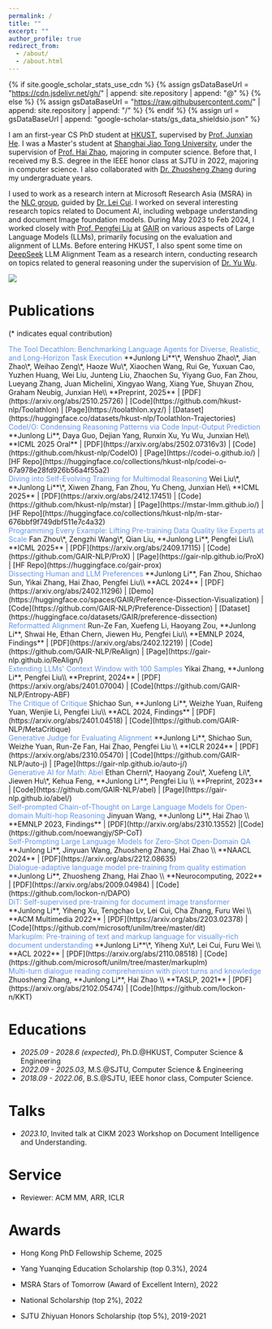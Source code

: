 ```yaml
---
permalink: /
title: ""
excerpt: ""
author_profile: true
redirect_from: 
  - /about/
  - /about.html
---
```


{% if site.google_scholar_stats_use_cdn %}
{% assign gsDataBaseUrl = "https://cdn.jsdelivr.net/gh/" | append: site.repository | append: "@" %}
{% else %}
{% assign gsDataBaseUrl = "https://raw.githubusercontent.com/" | append: site.repository | append: "/" %}
{% endif %}
{% assign url = gsDataBaseUrl | append: "google-scholar-stats/gs_data_shieldsio.json" %}

<span class='anchor' id='about-me'></span>

I am an first-year CS PhD student at [HKUST](https://hkust.edu.hk/), supervised by [Prof. Junxian He](https://jxhe.github.io/). I was a Master's student at [Shanghai Jiao Tong University](https://en.sjtu.edu.cn/), under the supervision of [Prof. Hai Zhao](https://bcmi.sjtu.edu.cn/home/zhaohai/), majoring in computer science. Before that, I received my B.S. degree in the IEEE honor class at SJTU in 2022, majoring in computer science. I also collaborated with [Dr. Zhuosheng Zhang](https://bcmi.sjtu.edu.cn/~zhangzs/) during my undergraduate years.

I used to work as a research intern at Microsoft Research Asia (MSRA) in the [NLC group](https://www.microsoft.com/en-us/research/group/natural-language-computing/), guided by [Dr. Lei Cui](https://www.microsoft.com/en-us/research/people/lecu/). I worked on several interesting research topics related to Document AI, including webpage understanding and document Image foundation models. During May 2023 to Feb 2024, I worked closely with [Prof. Pengfei Liu](http://pfliu.com/) at [GAIR](https://plms.ai/) on various aspects of Large Language Models (LLMs), primarily focusing on the evaluation and alignment of LLMs. Before entering HKUST, I also spent some time on [DeepSeek](https://www.deepseek.com/) LLM Alignment Team as a research intern, conducting research on topics related to general reasoning under the supervision of [Dr. Yu Wu](https://sites.google.com/view/wuyu/home).

<a href='https://scholar.google.com/citations?user=UX7TpSYAAAAJ&hl=en'><img src="https://img.shields.io/endpoint?url={{ url | url_encode }}&logo=Google%20Scholar&labelColor=f6f6f6&color=9cf&style=flat&label=citations"></a>

# Publications

(* indicates equal contribution)

<div class='paper-box-text' markdown="1">
<font color="CornFlowerBlue">The Tool Decathlon: Benchmarking Language Agents for Diverse, Realistic, and Long-Horizon Task Execution
</font>
**Junlong Li**\*, Wenshuo Zhao\*, Jian Zhao\*, Weihao Zeng\*, Haoze Wu\*, Xiaochen Wang, Rui Ge, Yuxuan Cao, Yuzhen Huang, Wei Liu, Junteng Liu, Zhaochen Su, Yiyang Guo, Fan Zhou, Lueyang Zhang, Juan Michelini, Xingyao Wang, Xiang Yue, Shuyan Zhou, Graham Neubig, Junxian He\\
**Preprint, 2025** |  [PDF](https://arxiv.org/abs/2510.25726) | [Code](https://github.com/hkust-nlp/Toolathlon) | [Page](https://toolathlon.xyz/) | [Dataset](https://huggingface.co/datasets/hkust-nlp/Toolathlon-Trajectories)
</div>

<div class='paper-box-text' markdown="1">
<font color="CornFlowerBlue">CodeI/O: Condensing Reasoning Patterns via Code Input-Output Prediction
</font>
**Junlong Li**, Daya Guo, Dejian Yang, Runxin Xu, Yu Wu, Junxian He\\
**ICML 2025 Oral** |  [PDF](https://arxiv.org/abs/2502.07316v3) | [Code](https://github.com/hkust-nlp/CodeIO) | [Page](https://codei-o.github.io/) | [HF Repo](https://huggingface.co/collections/hkust-nlp/codei-o-67a978e28fd926b56a4f55a2)
</div>

<div class='paper-box-text' markdown="1">
<font color="CornFlowerBlue">Diving into Self-Evolving Training for Multimodal Reasoning
</font>
Wei Liu\*, **Junlong Li**\*, Xiwen Zhang, Fan Zhou, Yu Cheng, Junxian He\\
**ICML 2025** |  [PDF](https://arxiv.org/abs/2412.17451) | [Code](https://github.com/hkust-nlp/mstar) | [Page](https://mstar-lmm.github.io/) | [HF Repo](https://huggingface.co/collections/hkust-nlp/m-star-676bbf9f749dbf511e7c4a32)
</div>

<div class='paper-box-text' markdown="1">
<font color="CornFlowerBlue">Programming Every Example: Lifting Pre-training Data Quality like Experts at Scale
</font>
Fan Zhou\*, Zengzhi Wang\*, Qian Liu, **Junlong Li**, Pengfei Liu\\
**ICML 2025** |  [PDF](https://arxiv.org/abs/2409.17115) | [Code](https://github.com/GAIR-NLP/ProX) | [Page](https://gair-nlp.github.io/ProX) | [HF Repo](https://huggingface.co/gair-prox)
</div>

<div class='paper-box-text' markdown="1">
<font color="CornFlowerBlue">Dissecting Human and LLM Preferences
</font>
**Junlong Li**, Fan Zhou, Shichao Sun, Yikai Zhang, Hai Zhao, Pengfei Liu\\
**ACL 2024** |  [PDF](https://arxiv.org/abs/2402.11296) | [Demo](https://huggingface.co/spaces/GAIR/Preference-Dissection-Visualization) | [Code](https://github.com/GAIR-NLP/Preference-Dissection) | [Dataset](https://huggingface.co/datasets/GAIR/preference-dissection)
</div>

<div class='paper-box-text' markdown="1">
<font color="CornFlowerBlue">Reformatted Alignment
</font>
Run-Ze Fan, Xuefeng Li, Haoyang Zou, **Junlong Li**, Shwai He, Ethan Chern, Jiewen Hu, Pengfei Liu\\
**EMNLP 2024, Findings** |  [PDF](https://arxiv.org/abs/2402.12219) | [Code](https://github.com/GAIR-NLP/ReAlign) | [Page](https://gair-nlp.github.io/ReAlign/)
</div>

<div class='paper-box-text' markdown="1">
<font color="CornFlowerBlue">Extending LLMs' Context Window with 100 Samples
</font>
Yikai Zhang, **Junlong Li**, Pengfei Liu\\
**Preprint, 2024** |  [PDF](https://arxiv.org/abs/2401.07004) | [Code](https://github.com/GAIR-NLP/Entropy-ABF)
</div>

<div class='paper-box-text' markdown="1">
<font color="CornFlowerBlue">The Critique of Critique
</font>
Shichao Sun, **Junlong Li**, Weizhe Yuan, Ruifeng Yuan, Wenjie Li, Pengfei Liu\\
**ACL 2024, Findings** |  [PDF](https://arxiv.org/abs/2401.04518) | [Code](https://github.com/GAIR-NLP/MetaCritique)
</div>

<div class='paper-box-text' markdown="1">
<font color="CornFlowerBlue">Generative Judge for Evaluating Alignment
</font>
**Junlong Li**, Shichao Sun, Weizhe Yuan, Run-Ze Fan, Hai Zhao, Pengfei Liu \\
**ICLR 2024** |  [PDF](https://arxiv.org/abs/2310.05470) | [Code](https://github.com/GAIR-NLP/auto-j) | [Page](https://gair-nlp.github.io/auto-j/)
</div>

<div class='paper-box-text' markdown="1">
<font color="CornFlowerBlue">Generative AI for Math: Abel</font>
Ethan Chern\*, Haoyang Zou\*, Xuefeng Li\*, Jiewen Hu\*, Kehua Feng, **Junlong Li**, Pengfei Liu \\
**Preprint, 2023** | [Code](https://github.com/GAIR-NLP/abel) | [Page](https://gair-nlp.github.io/abel/)
</div>

<div class='paper-box-text' markdown="1">
<font color="CornFlowerBlue">Self-prompted Chain-of-Thought on Large Language Models for
Open-domain Multi-hop Reasoning</font>
Jinyuan Wang, **Junlong Li**, Hai Zhao \\
**EMNLP 2023, Findings** | [PDF](http://arxiv.org/abs/2310.13552) |[Code](https://github.com/noewangjy/SP-CoT)
</div>

<div class='paper-box-text' markdown="1">
<font color="CornFlowerBlue">Self-Prompting Large Language Models for Zero-Shot Open-Domain QA</font>
**Junlong Li**, Jinyuan Wang, Zhuosheng Zhang, Hai Zhao \\
**NAACL 2024** |  [PDF](https://arxiv.org/abs/2212.08635) 
</div>

<div class='paper-box-text' markdown="1">
<font color="CornFlowerBlue">Dialogue-adaptive language model pre-training from quality estimation
</font>
**Junlong Li**, Zhuosheng Zhang, Hai Zhao \\
**Neurocomputing, 2022** |  [PDF](https://arxiv.org/abs/2009.04984) | [Code](https://github.com/lockon-n/DAPO)
</div>

<div class='paper-box-text' markdown="1">
<font color="CornFlowerBlue">DiT: Self-supervised pre-training for document image transformer
</font>
**Junlong Li**, Yiheng Xu, Tengchao Lv, Lei Cui, Cha Zhang, Furu Wei \\
**ACM Multimedia 2022** |  [PDF](https://arxiv.org/abs/2203.02378) | [Code](https://github.com/microsoft/unilm/tree/master/dit)
</div>

<div class='paper-box-text' markdown="1">
<font color="CornFlowerBlue">Markuplm: Pre-training of text and markup language for visually-rich document understanding
</font>
**Junlong Li**\*, Yiheng Xu\*, Lei Cui, Furu Wei \\
**ACL 2022** |  [PDF](https://arxiv.org/abs/2110.08518) | [Code](https://github.com/microsoft/unilm/tree/master/markuplm)
</div>

<div class='paper-box-text' markdown="1">
<font color="CornFlowerBlue">Multi-turn dialogue reading comprehension with pivot turns and knowledge
</font>
Zhuosheng Zhang, **Junlong Li**, Hai Zhao \\
**TASLP, 2021** |  [PDF](https://arxiv.org/abs/2102.05474) | [Code](https://github.com/lockon-n/KKT)
</div>

# Educations

- *2025.09 - 2028.6 (expected)*, Ph.D.@HKUST, Computer Science & Engineering
- *2022.09 - 2025.03*, M.S.@SJTU, Computer Science & Engineering
- *2018.09 - 2022.06*, B.S.@SJTU, IEEE honor class, Computer Science.

# Talks

- *2023.10*, Invited talk at CIKM 2023 Workshop on Document Intelligence and Understanding.

# Service

- Reviewer: ACM MM, ARR, ICLR

# Awards

- Hong Kong PhD Fellowship Scheme, 2025

- Yang Yuanqing Education Scholarship (top 0.3%), 2024

- MSRA Stars of Tomorrow (Award of Excellent Intern), 2022

- National Scholarship (top 2%), 2022

- SJTU Zhiyuan Honors Scholarship (top 5%), 2019-2021
